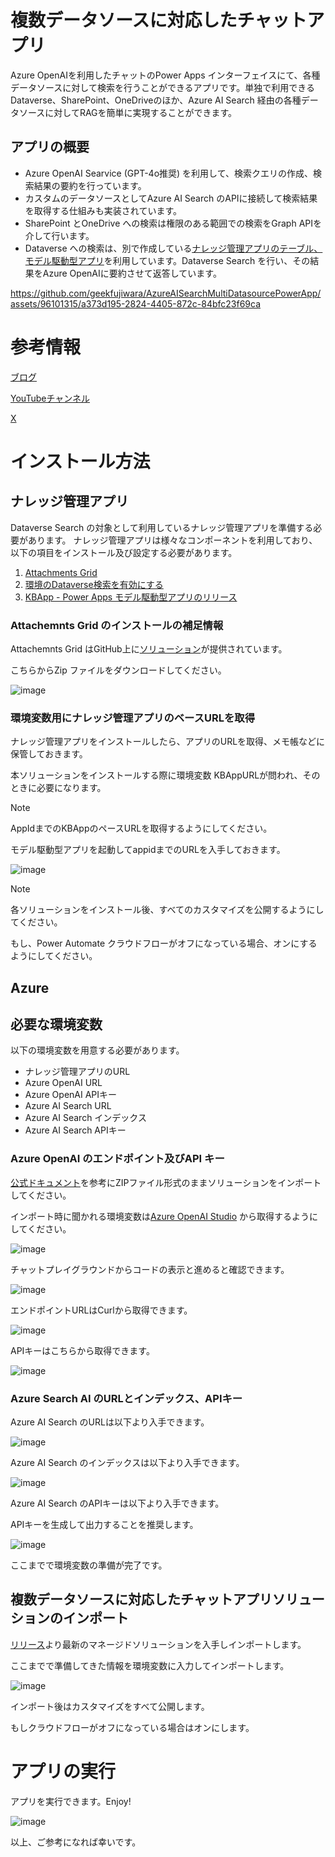 # 複数データソースに対応したチャットアプリ
Azure OpenAIを利用したチャットのPower Apps インターフェイスにて、各種データソースに対して検索を行うことができるアプリです。単独で利用できるDataverse、SharePoint、OneDriveのほか、Azure AI Search 経由の各種データソースに対してRAGを簡単に実現することができます。

## アプリの概要

* Azure OpenAI Searvice (GPT-4o推奨) を利用して、検索クエリの作成、検索結果の要約を行っています。
* カスタムのデータソースとしてAzure AI Search のAPIに接続して検索結果を取得する仕組みも実装されています。
* SharePoint とOneDrive への検索は権限のある範囲での検索をGraph APIを介して行います。
* Dataverse への検索は、別で作成している[ナレッジ管理アプリのテーブル、モデル駆動型アプリ](https://github.com/geekfujiwara/KBCopilot/releases/tag/KBApp)を利用しています。Dataverse Search を行い、その結果をAzure OpenAIに要約させて返答しています。


https://github.com/geekfujiwara/AzureAISearchMultiDatasourcePowerApp/assets/96101315/a373d195-2824-4405-872c-84bfc23f69ca


# 参考情報

[ブログ](https://www.geekfujiwara.com/)

[YouTubeチャンネル](https://www.youtube.com/@geekfujiwara)

[X](https://twitter.com/geekfujiwara)

# インストール方法

## ナレッジ管理アプリ

Dataverse Search の対象として利用しているナレッジ管理アプリを準備する必要があります。
ナレッジ管理アプリは様々なコンポーネントを利用しており、以下の項目をインストール及び設定する必要があります。

1. [Attachments Grid](https://pcf.gallery/attachments-grid/)
2. [環境のDataverse検索を有効にする](https://learn.microsoft.com/ja-jp/power-platform/admin/configure-relevance-search-organization)
3. [KBApp - Power Apps モデル駆動型アプリのリリース](https://github.com/geekfujiwara/KBCopilot/releases/tag/KBApp)

### Attachemnts Grid のインストールの補足情報

Attachemnts Grid はGitHub上に[ソリューション](https://github.com/BenLBartle/PCF-AttachmentsGrid/blob/master/Solution/bin/Debug/Solution.zip)が提供されています。

こちらからZip ファイルをダウンロードしてください。

![image](https://github.com/geekfujiwara/KBCopilot/assets/96101315/b2358ae9-1bdb-4e47-b565-47a698d96f4c)

### 環境変数用にナレッジ管理アプリのベースURLを取得 

ナレッジ管理アプリをインストールしたら、アプリのURLを取得、メモ帳などに保管しておきます。

本ソリューションをインストールする際に環境変数 KBAppURLが問われ、そのときに必要になります。

> [!NOTE]
> AppIdまでのKBAppのペースURLを取得するようにしてください。

モデル駆動型アプリを起動してappidまでのURLを入手しておきます。

![image](https://github.com/geekfujiwara/KBCopilot/assets/96101315/4da373b8-e2ac-488b-b2d7-e673c6553f1f)


> [!NOTE]
> 各ソリューションをインストール後、すべてのカスタマイズを公開するようにしてください。
>
> もし、Power Automate クラウドフローがオフになっている場合、オンにするようにしてください。


## Azure

## 必要な環境変数

以下の環境変数を用意する必要があります。

* ナレッジ管理アプリのURL
* Azure OpenAI URL
* Azure OpenAI APIキー
* Azure AI Search URL
* Azure AI Search インデックス
* Azure AI Search APIキー

### Azure OpenAI のエンドポイント及びAPI キー

[公式ドキュメント](https://learn.microsoft.com/ja-jp/power-apps/maker/data-platform/import-update-export-solutions)を参考にZIPファイル形式のままソリューションをインポートしてください。

インポート時に聞かれる環境変数は[Azure OpenAI Studio](https://oai.azure.com/) から取得するようにしてください。

![image](https://github.com/geekfujiwara/GPT-4oPowerApps/assets/96101315/a9fce1e9-b2de-44f1-bbb5-030ef2b72aca)

チャットプレイグラウンドからコードの表示と進めると確認できます。

![image](https://github.com/geekfujiwara/GPT-4oPowerApps/assets/96101315/6d323025-2202-4ce6-8e8b-b35a98e1fefe)


エンドポイントURLはCurlから取得できます。

![image](https://github.com/geekfujiwara/GPT-4oPowerApps/assets/96101315/3a2bb72e-97f5-44ff-bf3d-ed974b3124de)

APIキーはこちらから取得できます。

![image](https://github.com/geekfujiwara/GPT-4oPowerApps/assets/96101315/d5ef7dc2-0b13-4855-9828-d9f44d82f9a2)


### Azure Search AI のURLとインデックス、APIキー

Azure AI Search のURLは以下より入手できます。 

![image](https://github.com/geekfujiwara/AzureAISearchMultiDatasourcePowerApp/assets/96101315/4701c180-3f2d-475a-bd72-715065a2d4f3)


Azure AI Search のインデックスは以下より入手できます。 

![image](https://github.com/geekfujiwara/AzureAISearchMultiDatasourcePowerApp/assets/96101315/41d7a4ae-aca3-437e-891b-83d246e9c64c)


Azure AI Search のAPIキーは以下より入手できます。

APIキーを生成して出力することを推奨します。

![image](https://github.com/geekfujiwara/AzureAISearchMultiDatasourcePowerApp/assets/96101315/2229f865-ae07-473f-970f-8c5b4d87ec53)

ここまでで環境変数の準備が完了です。

## 複数データソースに対応したチャットアプリソリューションのインポート

[リリース](https://github.com/geekfujiwara/AzureAISearchMultiDatasourcePowerApp/releases)より最新のマネージドソリューションを入手しインポートします。

ここまでで準備してきた情報を環境変数に入力してインポートします。

![image](https://github.com/geekfujiwara/AzureAISearchMultiDatasourcePowerApp/assets/96101315/82227723-adfd-48bd-a61e-2906058e26c6)


インポート後はカスタマイズをすべて公開します。

もしクラウドフローがオフになっている場合はオンにします。

# アプリの実行

アプリを実行できます。Enjoy!

![image](https://github.com/geekfujiwara/AzureAISearchMultiDatasourcePowerApp/assets/96101315/fd6d7578-3530-4215-8de6-4c31fbfdae6d)


以上、ご参考になれば幸いです。










